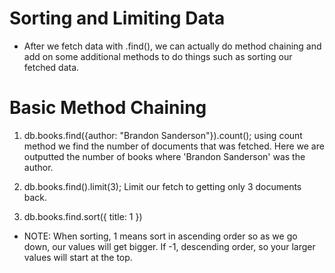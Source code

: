 # Sorting and Limiting Data
- After we fetch data with .find(), we can actually do method chaining and add on some additional methods to do things such as sorting our fetched data.

# Basic Method Chaining
1. db.books.find({author: "Brandon Sanderson"}).count(); using count method we find the number of documents that was fetched. Here we are outputted the number of books where 'Brandon Sanderson' was the author.

2. db.books.find().limit(3); Limit our fetch to getting only 3 documents back.

3. db.books.find.sort({
  title: 1
})

- NOTE: When sorting, 1 means sort in ascending order so as we go down, our values will get bigger. If -1, descending order, so your larger values will start at the top.